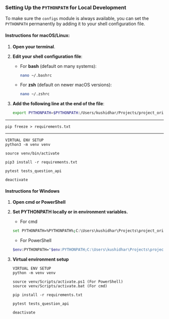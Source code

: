 ### Setting Up the `PYTHONPATH` for Local Development

To make sure the `configs` module is always available, you can set the `PYTHONPATH` permanently by adding it to your shell configuration file.

#### Instructions for macOS/Linux:

1. **Open your terminal**.

2. **Edit your shell configuration file**:
    - For **bash** (default on many systems):
      ```bash
      nano ~/.bashrc
      ```
    - For **zsh** (default on newer macOS versions):
      ```bash
      nano ~/.zshrc
      ```

3. **Add the following line at the end of the file**:
   ```bash
   export PYTHONPATH=$PYTHONPATH:/Users/kushidhar/Projects/project_orion/automation_pytest

---

```pip freeze > requirements.txt```


---

```text
VIRTUAL ENV SETUP
python3 -m venv venv  
     
source venv/bin/activate 

pip3 install -r requirements.txt 

pytest tests_question_api

deactivate
```

#### Instructions for Windows

1. **Open cmd or PowerShell**

2. **Set PYTHONPATH locally or in environment variables.**
    - For cmd
    ```bash
    set PYTHONPATH=%PYTHONPATH%;C:\Users\kushidhar\Projects\project_orion\automation_pytest
    ```
    - For PowerShell
   ```bash
   $env:PYTHONPATH="$env:PYTHONPATH;C:\Users\kushidhar\Projects\project_orion\automation_pytest"
   ```

3. **Virtual environment setup**
    ```text
    VIRTUAL ENV SETUP
    python -m venv venv  
         
    source venv/Scripts/activate.ps1 (For PowerShell)
    source venv/Scripts/activate.bat (For cmd)
    
    pip install -r requirements.txt 
    
    pytest tests_question_api
    
    deactivate
    ```
